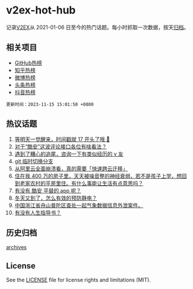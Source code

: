 # v2ex-hot-hub

 记录[V2EX](https://www.v2ex.com/)从 2021-01-06 日至今的热门话题。每小时抓取一次数据，按天[归档](archives)。
 
 ## 相关项目

- [GitHub热榜](https://github.com/it985/github-hot-hub)
- [知乎热榜](https://github.com/it985/zhihu-hot-hub)
- [微博热榜](https://github.com/it985/weibo-hot-hub)
- [头条热榜](https://github.com/it985/toutiao-hot-hub)
- [抖音热榜](https://github.com/it985/douyin-hot-hub)


 `更新时间：2023-11-15 15:01:50 +0800`

## 热议话题

1. [等明天一觉醒来，时间戳就 17 开头了哦 🥰](https://www.v2ex.com/t/991933)
1. [对于“酷安”这波评论接口各位有啥看法？](https://www.v2ex.com/t/991880)
1. [遇到了糟心的追尾，咨询一下有类似经历的 v 友](https://www.v2ex.com/t/992052)
1. [git 临时切换分支](https://www.v2ex.com/t/992022)
1. [从阿里云全面崩溃看，真的需要「快速跨云迁移」](https://www.v2ex.com/t/991920)
1. [住在我 400 万的房子里，天天被噪音整的神经衰弱，若不是孩子上学，想回到老家农村的平房里住。有什么事能让生活有点意思吗？](https://www.v2ex.com/t/991941)
1. [有没有 酷安 平替的 app 呢？](https://www.v2ex.com/t/991975)
1. [冬天又到了，怎么有效的预防静电？](https://www.v2ex.com/t/991998)
1. [中国浙江省舟山普陀区查处一起气象数据信息外泄案件。](https://www.v2ex.com/t/992042)
1. [有没有人生指导书？](https://www.v2ex.com/t/991927)

## 历史归档

[archives](archives)

## License

See the [LICENSE](LICENSE) file for license rights and limitations (MIT).
